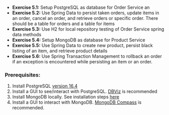 * **Exercise 5.1:** Setup PostgreSQL as database for Order Service an
* **Exercise 5.2:** Use Spring Data to persist taken orders, update items in an order, cancel an order, and retrieve orders or specific order. There should be a table for orders and a table for items
* **Exercise 5.3:** Use H2 for local repository testing of Order Service spring data methods
* **Exercise 5.4:** Setup MongoDB as database for Product Service
* **Exercise 5.5:** Use Spring Data to create new product, persist black listing of an item, and retrieve product details
* **Exercise 5.6:** Use Spring Transaction Management to rollback an order if an exception is encountered while persisting an item or an order.

### Prerequisites:

1. Install PostgreSQL [version 16.4](https://www.enterprisedb.com/downloads/postgres-postgresql-downloads)
2. Install a GUI to see/interact with PostgreSQL. [DBViz](https://www.dbvis.com/download/) is recommended
3. Install MongoDB locally. See installation steps [here](https://treehouse.github.io/installation-guides/mac/mongo-mac.html)
4. Install a GUI to interact with MongoDB. [MongoDB Compass](https://www.mongodb.com/docs/compass/current/install/) is recommended.
